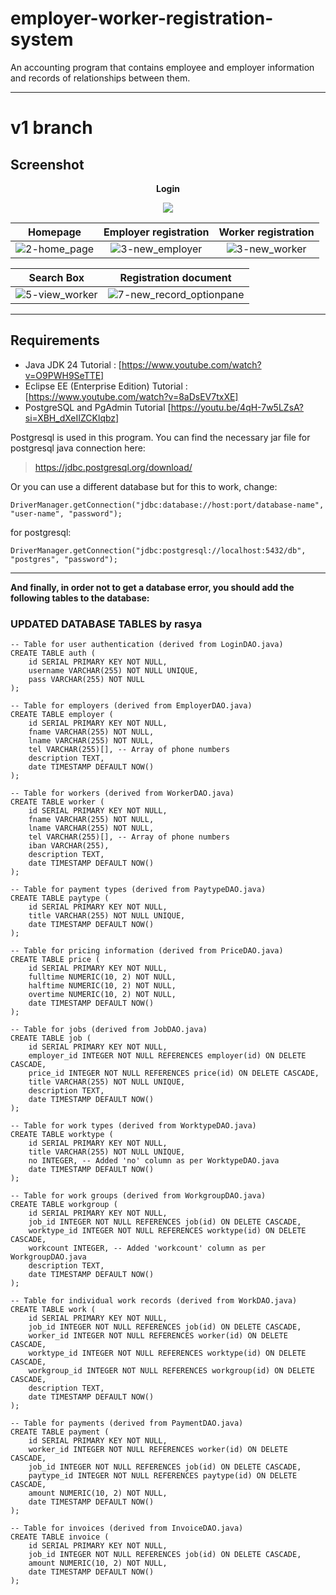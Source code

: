 # employer-worker-registration-system
An accounting program that contains employee and employer information and records of relationships between them.

---

# v1 branch
## Screenshot
<p align="center"><strong>Login</strong></p>
<p align="center"><img src="https://user-images.githubusercontent.com/71611710/157845415-c8f293df-5e1a-4ac5-a066-1971ee3ab6ae.png"></p>

| **Homepage**            | **Employer registration**|  **Worker registration**
:------------------------:|:------------------------:|:-------------------------:
![2-home_page](https://user-images.githubusercontent.com/71611710/157845986-0b99502d-ec6a-411c-999c-d37859dcf47e.png) | ![3-new_employer](https://user-images.githubusercontent.com/71611710/157849241-2a4ea23f-f195-4152-ab57-b2da20a1ea87.png)  |  ![3-new_worker](https://user-images.githubusercontent.com/71611710/157849850-5c6cfda1-05cd-4164-8287-474496cd189e.png)

| **Search Box**  | **Registration document**
:----------------:|:-------------------------:
![5-view_worker](https://user-images.githubusercontent.com/71611710/157850829-c03944a1-bd1b-41d6-875b-61f8d8ce4d62.png) | ![7-new_record_optionpane](https://user-images.githubusercontent.com/71611710/158039292-30c103d1-bdaa-4f3f-bd36-342815fd6efd.png)

---

## Requirements
* Java JDK 24 Tutorial : [https://www.youtube.com/watch?v=O9PWH9SeTTE]
* Eclipse EE (Enterprise Edition) Tutorial : [https://www.youtube.com/watch?v=8aDsEV7txXE]
* PostgreSQL and PgAdmin Tutorial [https://youtu.be/4qH-7w5LZsA?si=XBH_dXeIIZCKlqbz]


Postgresql is used in this program. You can find the necessary jar file for postgresql java connection here:

> https://jdbc.postgresql.org/download/

Or you can use a different database but for this to work, change:
```
DriverManager.getConnection("jdbc:database://host:port/database-name", "user-name", "password");
```
for postgresql:
```
DriverManager.getConnection("jdbc:postgresql://localhost:5432/db", "postgres", "password");
```
---

**And finally, in order not to get a database error, you should add the following tables to the database:**
### UPDATED DATABASE TABLES by rasya
```
-- Table for user authentication (derived from LoginDAO.java)
CREATE TABLE auth (
    id SERIAL PRIMARY KEY NOT NULL,
    username VARCHAR(255) NOT NULL UNIQUE,
    pass VARCHAR(255) NOT NULL
);

-- Table for employers (derived from EmployerDAO.java)
CREATE TABLE employer (
    id SERIAL PRIMARY KEY NOT NULL,
    fname VARCHAR(255) NOT NULL,
    lname VARCHAR(255) NOT NULL,
    tel VARCHAR(255)[], -- Array of phone numbers
    description TEXT,
    date TIMESTAMP DEFAULT NOW()
);

-- Table for workers (derived from WorkerDAO.java)
CREATE TABLE worker (
    id SERIAL PRIMARY KEY NOT NULL,
    fname VARCHAR(255) NOT NULL,
    lname VARCHAR(255) NOT NULL,
    tel VARCHAR(255)[], -- Array of phone numbers
    iban VARCHAR(255),
    description TEXT,
    date TIMESTAMP DEFAULT NOW()
);

-- Table for payment types (derived from PaytypeDAO.java)
CREATE TABLE paytype (
    id SERIAL PRIMARY KEY NOT NULL,
    title VARCHAR(255) NOT NULL UNIQUE,
    date TIMESTAMP DEFAULT NOW()
);

-- Table for pricing information (derived from PriceDAO.java)
CREATE TABLE price (
    id SERIAL PRIMARY KEY NOT NULL,
    fulltime NUMERIC(10, 2) NOT NULL,
    halftime NUMERIC(10, 2) NOT NULL,
    overtime NUMERIC(10, 2) NOT NULL,
    date TIMESTAMP DEFAULT NOW()
);

-- Table for jobs (derived from JobDAO.java)
CREATE TABLE job (
    id SERIAL PRIMARY KEY NOT NULL,
    employer_id INTEGER NOT NULL REFERENCES employer(id) ON DELETE CASCADE,
    price_id INTEGER NOT NULL REFERENCES price(id) ON DELETE CASCADE,
    title VARCHAR(255) NOT NULL UNIQUE,
    description TEXT,
    date TIMESTAMP DEFAULT NOW()
);

-- Table for work types (derived from WorktypeDAO.java)
CREATE TABLE worktype (
    id SERIAL PRIMARY KEY NOT NULL,
    title VARCHAR(255) NOT NULL UNIQUE,
    no INTEGER, -- Added 'no' column as per WorktypeDAO.java
    date TIMESTAMP DEFAULT NOW()
);

-- Table for work groups (derived from WorkgroupDAO.java)
CREATE TABLE workgroup (
    id SERIAL PRIMARY KEY NOT NULL,
    job_id INTEGER NOT NULL REFERENCES job(id) ON DELETE CASCADE,
    worktype_id INTEGER NOT NULL REFERENCES worktype(id) ON DELETE CASCADE,
    workcount INTEGER, -- Added 'workcount' column as per WorkgroupDAO.java
    description TEXT,
    date TIMESTAMP DEFAULT NOW()
);

-- Table for individual work records (derived from WorkDAO.java)
CREATE TABLE work (
    id SERIAL PRIMARY KEY NOT NULL,
    job_id INTEGER NOT NULL REFERENCES job(id) ON DELETE CASCADE,
    worker_id INTEGER NOT NULL REFERENCES worker(id) ON DELETE CASCADE,
    worktype_id INTEGER NOT NULL REFERENCES worktype(id) ON DELETE CASCADE,
    workgroup_id INTEGER NOT NULL REFERENCES workgroup(id) ON DELETE CASCADE,
    description TEXT,
    date TIMESTAMP DEFAULT NOW()
);

-- Table for payments (derived from PaymentDAO.java)
CREATE TABLE payment (
    id SERIAL PRIMARY KEY NOT NULL,
    worker_id INTEGER NOT NULL REFERENCES worker(id) ON DELETE CASCADE,
    job_id INTEGER NOT NULL REFERENCES job(id) ON DELETE CASCADE,
    paytype_id INTEGER NOT NULL REFERENCES paytype(id) ON DELETE CASCADE,
    amount NUMERIC(10, 2) NOT NULL,
    date TIMESTAMP DEFAULT NOW()
);

-- Table for invoices (derived from InvoiceDAO.java)
CREATE TABLE invoice (
    id SERIAL PRIMARY KEY NOT NULL,
    job_id INTEGER NOT NULL REFERENCES job(id) ON DELETE CASCADE,
    amount NUMERIC(10, 2) NOT NULL,
    date TIMESTAMP DEFAULT NOW()
);
```
